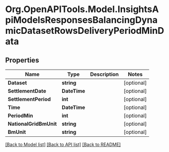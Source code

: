 # Org.OpenAPITools.Model.InsightsApiModelsResponsesBalancingDynamicDatasetRowsDeliveryPeriodMinData

## Properties

Name | Type | Description | Notes
------------ | ------------- | ------------- | -------------
**Dataset** | **string** |  | [optional] 
**SettlementDate** | **DateTime** |  | [optional] 
**SettlementPeriod** | **int** |  | [optional] 
**Time** | **DateTime** |  | [optional] 
**PeriodMin** | **int** |  | [optional] 
**NationalGridBmUnit** | **string** |  | [optional] 
**BmUnit** | **string** |  | [optional] 

[[Back to Model list]](../README.md#documentation-for-models) [[Back to API list]](../README.md#documentation-for-api-endpoints) [[Back to README]](../README.md)

